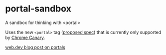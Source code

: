 # portal-sandbox
A sandbox for thinking with &lt;portal&gt;

Uses the new `<portal>` tag ([proposed spec](https://wicg.github.io/portals/)) that is currently only supported by [Chrome Canary](https://www.google.com/chrome/canary/).

[web.dev blog post on portals](https://web.dev/hands-on-portals/)